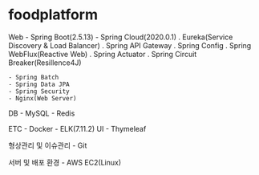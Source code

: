 # foodplatform



Web 
    - Spring Boot(2.5.13)
    - Spring Cloud(2020.0.1)
        . Eureka(Service Discovery & Load Balancer)
        . Spring API Gateway
        . Spring Config
        . Spring WebFlux(Reactive Web)
        . Spring Actuator
        . Spring Circuit Breaker(Resillence4J)

    - Spring Batch
    - Spring Data JPA
    - Spring Security
    - Nginx(Web Server)

DB
     - MySQL
     - Redis

ETC
     - Docker
     - ELK(7.11.2)
UI
     - Thymeleaf

형상관리 및 이슈관리
     - Git

서버 및 배포 환경
     - AWS EC2(Linux)

